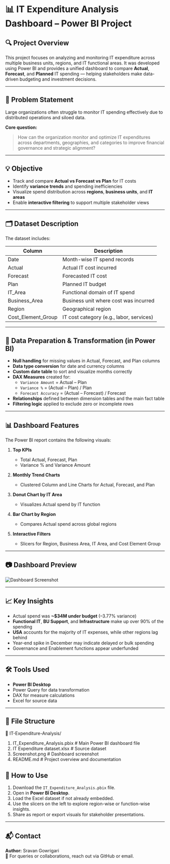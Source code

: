 # 📊 IT Expenditure Analysis Dashboard – Power BI Project

## 🔍 Project Overview

This project focuses on analyzing and monitoring IT expenditure across multiple business units, regions, and IT functional areas. It was developed using Power BI and provides a unified dashboard to compare **Actual**, **Forecast**, and **Planned** IT spending — helping stakeholders make data-driven budgeting and investment decisions.

---

## 🎯 Problem Statement

Large organizations often struggle to monitor IT spending effectively due to distributed operations and siloed data.  

**Core question:**  
> How can the organization monitor and optimize IT expenditures across departments, geographies, and categories to improve financial governance and strategic alignment?

---

## 💡 Objective

- Track and compare **Actual vs Forecast vs Plan** for IT costs  
- Identify **variance trends** and spending inefficiencies  
- Visualize spend distribution across **regions**, **business units**, and **IT areas**  
- Enable **interactive filtering** to support multiple stakeholder views  

---

## 🗂️ Dataset Description

The dataset includes:

| Column             | Description                                 |
|--------------------|---------------------------------------------|
| Date               | Month-wise IT spend records                 |
| Actual             | Actual IT cost incurred                     |
| Forecast           | Forecasted IT cost                          |
| Plan               | Planned IT budget                           |
| IT_Area            | Functional domain of IT spend               |
| Business_Area      | Business unit where cost was incurred       |
| Region             | Geographical region                         |
| Cost_Element_Group | IT cost category (e.g., labor, services)    |

---

## 🧪 Data Preparation & Transformation (in Power BI)

- **Null handling** for missing values in Actual, Forecast, and Plan columns  
- **Data type conversion** for date and currency columns  
- **Custom date table** to sort and visualize months correctly  
- **DAX Measures** created for:
  - `Variance Amount` = Actual – Plan  
  - `Variance %` = (Actual – Plan) / Plan  
  - `Forecast Accuracy` = (Actual – Forecast) / Forecast  
- **Relationships** defined between dimension tables and the main fact table  
- **Filtering logic** applied to exclude zero or incomplete rows  

---

## 📊 Dashboard Features

The Power BI report contains the following visuals:

1. **Top KPIs**  
   - Total Actual, Forecast, Plan  
   - Variance % and Variance Amount  

2. **Monthly Trend Charts**  
   - Clustered Column and Line Charts for Actual, Forecast, and Plan  

3. **Donut Chart by IT Area**  
   - Visualizes Actual spend by IT function  

4. **Bar Chart by Region**  
   - Compares Actual spend across global regions  

5. **Interactive Filters**  
   - Slicers for Region, Business Area, IT Area, and Cost Element Group  

---

## 📷 Dashboard Preview

![Dashboard Screenshot]((https://github.com/sravangowrigari/IT-Expenditure-Analysis/blob/main/Screenshot%202025-07-06%20175300.png))

---

## 📈 Key Insights

- Actual spend was **~$34M under budget** (–3.77% variance)  
- **Functional IT**, **BU Support**, and **Infrastructure** make up over 90% of the spending  
- **USA** accounts for the majority of IT expenses, while other regions lag behind  
- Year-end spike in December may indicate delayed or bulk spending  
- Governance and Enablement functions appear underfunded  

---

## 🛠️ Tools Used

- **Power BI Desktop**  
- Power Query for data transformation  
- DAX for measure calculations  
- Excel for source data  

---

## 📁 File Structure

📂 IT-Expenditure-Analysis/
1. IT_Expenditure_Analysis.pbix # Main Power BI dashboard file
2. IT Expenditure dataset.xlsx # Source dataset
3. Screenshot.png # Dashboard screenshot
4. README.md # Project overview and documentation

## 📌 How to Use

1. Download the `IT_Expenditure_Analysis.pbix` file.
2. Open in **Power BI Desktop**.
3. Load the Excel dataset if not already embedded.
4. Use the slicers on the left to explore region-wise or function-wise insights.
5. Share as report or export visuals for stakeholder presentations.

---

## 📬 Contact

**Author:** Sravan Gowrigari  
📧 For queries or collaborations, reach out via GitHub or email.
